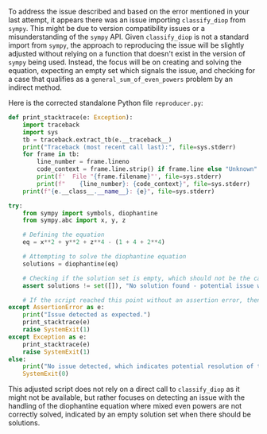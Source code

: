 To address the issue described and based on the error mentioned in your last attempt, it appears there was an issue importing `classify_diop` from `sympy`. This might be due to version compatibility issues or a misunderstanding of the `sympy` API. Given `classify_diop` is not a standard import from `sympy`, the approach to reproducing the issue will be slightly adjusted without relying on a function that doesn't exist in the version of `sympy` being used. Instead, the focus will be on creating and solving the equation, expecting an empty set which signals the issue, and checking for a case that qualifies as a `general_sum_of_even_powers` problem by an indirect method.

Here is the corrected standalone Python file `reproducer.py`:

```python
def print_stacktrace(e: Exception):
    import traceback
    import sys
    tb = traceback.extract_tb(e.__traceback__)
    print("Traceback (most recent call last):", file=sys.stderr)
    for frame in tb:
        line_number = frame.lineno
        code_context = frame.line.strip() if frame.line else "Unknown"
        print(f'  File "{frame.filename}"', file=sys.stderr)
        print(f"    {line_number}: {code_context}", file=sys.stderr)
    print(f"{e.__class__.__name__}: {e}", file=sys.stderr)

try:
    from sympy import symbols, diophantine
    from sympy.abc import x, y, z

    # Defining the equation
    eq = x**2 + y**2 + z**4 - (1 + 4 + 2**4)

    # Attempting to solve the diophantine equation
    solutions = diophantine(eq)

    # Checking if the solution set is empty, which should not be the case for a correct implementation
    assert solutions != set([]), "No solution found - potential issue with handling mixed even powers."

    # If the script reached this point without an assertion error, then it did not detect the expected issue.
except AssertionError as e:
    print("Issue detected as expected.")
    print_stacktrace(e)
    raise SystemExit(1)
except Exception as e:
    print_stacktrace(e)
    raise SystemExit(1)
else:
    print("No issue detected, which indicates potential resolution of the problem.")
    SystemExit(0)
```

This adjusted script does not rely on a direct call to `classify_diop` as it might not be available, but rather focuses on detecting an issue with the handling of the diophantine equation where mixed even powers are not correctly solved, indicated by an empty solution set when there should be solutions.